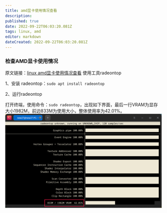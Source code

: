 ```yaml
---
title: amd显卡使用情况查看
description: 
published: true
date: 2022-09-22T06:03:20.081Z
tags: linux, amd
editor: markdown
dateCreated: 2022-09-22T06:03:20.081Z
---
```


### 检查AMD显卡使用情况

原文链接：[linux amd显卡使用情况查看](/zh/https://blog.csdn.net/wenshuifuping/article/details/107929598)
使用工具radeontop

1、安装 radeontop：`sudo apt install radeontop`

2、运行radeontop

打开终端，使用命令：`sudo radeontop`，出现如下界面，最后一行VRAM为显存大小1982M，前边833M为使用大小，整体使用率为42.01%。
![amd显存.png](/for_trans/amd显存.png)